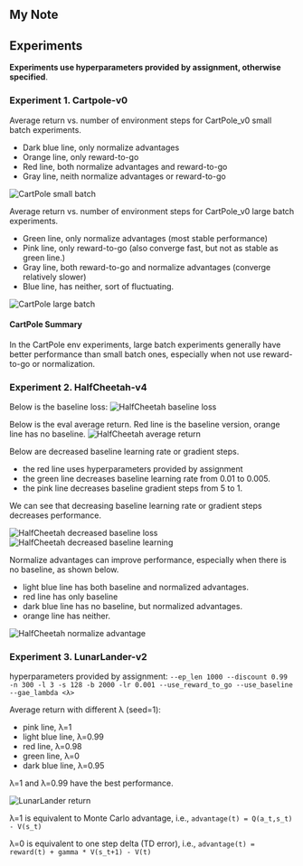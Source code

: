 ## My Note

## Experiments
**Experiments use hyperparameters provided by assignment, otherwise specified**.

### Experiment 1. Cartpole-v0
Average return vs. number of environment steps for CartPole_v0 small batch experiments. 
* Dark blue line, only normalize advantages
* Orange line, only reward-to-go
* Red line, both normalize advantages and reward-to-go
* Gray line, neith normalize advantages or reward-to-go

![CartPole small batch](https://github.com/wuwowuyi/Berkeley-CS285-Deep-Reinforcement-Learning/blob/learning/hw2/cartpole_small.png)

Average return vs. number of environment steps for CartPole_v0 large batch experiments.
* Green line, only normalize advantages (most stable performance)
* Pink line, only reward-to-go (also converge fast, but not as stable as green line.)
* Gray line, both reward-to-go and normalize advantages (converge relatively slower)
* Blue line, has neither, sort of fluctuating. 

![CartPole large batch](https://github.com/wuwowuyi/Berkeley-CS285-Deep-Reinforcement-Learning/blob/learning/hw2/cartpole_large.png)

#### CartPole Summary
In the CartPole env experiments, large batch experiments generally have better performance than small batch ones, especially when not use reward-to-go or normalization.

### Experiment 2. HalfCheetah-v4 
Below is the baseline loss:
![HalfCheetah baseline loss](https://github.com/wuwowuyi/Berkeley-CS285-Deep-Reinforcement-Learning/blob/learning/hw2/baseline_loss.png)

Below is the eval average return. Red line is the baseline version, orange line has no baseline.
![HalfCheetah average return](https://github.com/wuwowuyi/Berkeley-CS285-Deep-Reinforcement-Learning/blob/learning/hw2/eval_average_return.png)

Below are decreased baseline learning rate or gradient steps.
* the red line uses hyperparameters provided by assignment
* the green line decreases baseline learning rate from 0.01 to 0.005.
* the pink line decreases baseline gradient steps from 5 to 1.

We can see that decreasing baseline learning rate or gradient steps decreases performance.

![HalfCheetah decreased baseline loss](https://github.com/wuwowuyi/Berkeley-CS285-Deep-Reinforcement-Learning/blob/learning/hw2/decreased_learning_loss.png)
![HalfCheetah decreased baseline learning](https://github.com/wuwowuyi/Berkeley-CS285-Deep-Reinforcement-Learning/blob/learning/hw2/decreased_learning.png)

Normalize advantages can improve performance, especially when there is no baseline, as shown below.
* light blue line has both baseline and normalized advantages.
* red line has only baseline
* dark blue line has no baseline, but normalized advantages.
* orange line has neither.

![HalfCheetah normalize advantage](https://github.com/wuwowuyi/Berkeley-CS285-Deep-Reinforcement-Learning/blob/learning/hw2/normalize_advantage.png)


### Experiment 3. LunarLander-v2
hyperparameters provided by assignment: `--ep_len 1000 --discount 0.99 -n 300 -l 3 -s 128 -b 2000 -lr 0.001 --use_reward_to_go --use_baseline --gae_lambda <λ>`

Average return with different λ (seed=1):
* pink line, λ=1
* light blue line, λ=0.99
* red line, λ=0.98
* green line, λ=0
* dark blue line, λ=0.95

λ=1 and λ=0.99 have the best performance. 

![LunarLander return](https://github.com/wuwowuyi/Berkeley-CS285-Deep-Reinforcement-Learning/blob/learning/hw2/lunar_lander_return.png)

λ=1 is equivalent to Monte Carlo advantage, i.e., `advantage(t) = Q(a_t,s_t) - V(s_t)`

λ=0 is equivalent to one step delta (TD error), i.e., `advantage(t) = reward(t) + gamma * V(s_t+1) - V(t)`